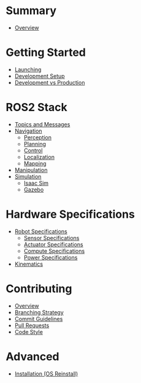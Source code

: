 # Summary
- [Overview](./introduction.md)

# Getting Started

- [Launching](<./getting_started/launching.md>)
- [Development Setup](<./getting_started/development-setup.md>)
- [Development vs Production](<./getting_started/development-vs-production.md>)
<!-- - [Examples](<./getting_started/examples.md>) -->

# ROS2 Stack
- [Topics and Messages](./ros2-stack/topics-and-messages.md)
- [Navigation](<>)
  - [Perception](<>)
  - [Planning](<>)
  - [Control](<>)
  - [Localization](<>)
  - [Mapping](<>)
- [Manipulation](<>)
- [Simulation](<>)
  - [Isaac Sim](<>)
  - [Gazebo](<>)

# Hardware Specifications
- [Robot Specifications](<>)
  - [Sensor Specifications](<>)
  - [Actuator Specifications](<>)
  - [Compute Specifications](<>)
  - [Power Specifications](<>)
- [Kinematics](<>)

<!-- # Development
- [] -->
# Contributing
- [Overview](./contributing/overview.md)
- [Branching Strategy](./contributing/branching.md)
- [Commit Guidelines](./contributing/commits.md)
- [Pull Requests](./contributing/pull-requests.md)
- [Code Style](./contributing/code-style.md)
<!-- - [License](<>) -->

# Advanced

- [Installation (OS Reinstall)](<./advanced/installation.md>)